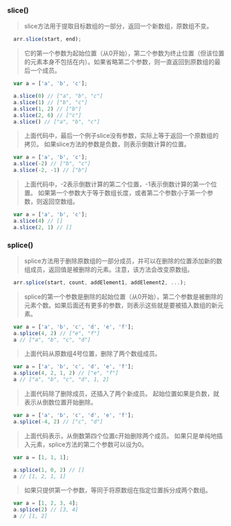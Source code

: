 
### slice()

> slice方法用于提取目标数组的一部分，返回一个新数组，原数组不变。
```javascript
  arr.slice(start, end);
```

> 它的第一个参数为起始位置（从0开始），第二个参数为终止位置（但该位置的元素本身不包括在内）。如果省略第二个参数，则一直返回到原数组的最后一个成员。
```javascript
  var a = ['a', 'b', 'c'];

  a.slice(0) // ["a", "b", "c"]
  a.slice(1) // ["b", "c"]
  a.slice(1, 2) // ["b"]
  a.slice(2, 6) // ["c"]
  a.slice() // ["a", "b", "c"]
```

> 上面代码中，最后一个例子slice没有参数，实际上等于返回一个原数组的拷贝。
如果slice方法的参数是负数，则表示倒数计算的位置。
```javascript
  var a = ['a', 'b', 'c'];
  a.slice(-2) // ["b", "c"]
  a.slice(-2, -1) // ["b"]
```

> 上面代码中，-2表示倒数计算的第二个位置，-1表示倒数计算的第一个位置。
如果第一个参数大于等于数组长度，或者第二个参数小于第一个参数，则返回空数组。
```javascript
  var a = ['a', 'b', 'c'];
  a.slice(4) // []
  a.slice(2, 1) // []
```

### splice()

> splice方法用于删除原数组的一部分成员，并可以在删除的位置添加新的数组成员，返回值是被删除的元素。注意，该方法会改变原数组。
```javascript
  arr.splice(start, count, addElement1, addElement2, ...);
```

> splice的第一个参数是删除的起始位置（从0开始），第二个参数是被删除的元素个数。如果后面还有更多的参数，则表示这些就是要被插入数组的新元素。
```javascript
  var a = ['a', 'b', 'c', 'd', 'e', 'f'];
  a.splice(4, 2) // ["e", "f"]
  a // ["a", "b", "c", "d"]
```

> 上面代码从原数组4号位置，删除了两个数组成员。
```javascript
  var a = ['a', 'b', 'c', 'd', 'e', 'f'];
  a.splice(4, 2, 1, 2) // ["e", "f"]
  a // ["a", "b", "c", "d", 1, 2]
```

> 上面代码除了删除成员，还插入了两个新成员。
起始位置如果是负数，就表示从倒数位置开始删除。
```javascript
  var a = ['a', 'b', 'c', 'd', 'e', 'f'];
  a.splice(-4, 2) // ["c", "d"]
```

> 上面代码表示，从倒数第四个位置c开始删除两个成员。
如果只是单纯地插入元素，splice方法的第二个参数可以设为0。
```javascript
  var a = [1, 1, 1];

  a.splice(1, 0, 2) // []
  a // [1, 2, 1, 1]
```

> 如果只提供第一个参数，等同于将原数组在指定位置拆分成两个数组。
```javascript
  var a = [1, 2, 3, 4];
  a.splice(2) // [3, 4]
  a // [1, 2]
```
